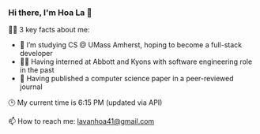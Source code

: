 ### Hi there, I'm Hoa La 👋 

 👨‍💻 3 key facts about me: 
 - 🌱 I’m studying CS @ UMass Amherst, hoping to become a full-stack developer 
 - 👨‍💼 Having interned at Abbott and Kyons with software engineering role in the past 
 - 💼 Having published a computer science paper in a peer-reviewed journal 

 🕒 My current time is 6:15 PM (updated via API) 

 📫 How to reach me: lavanhoa41@gmail.com